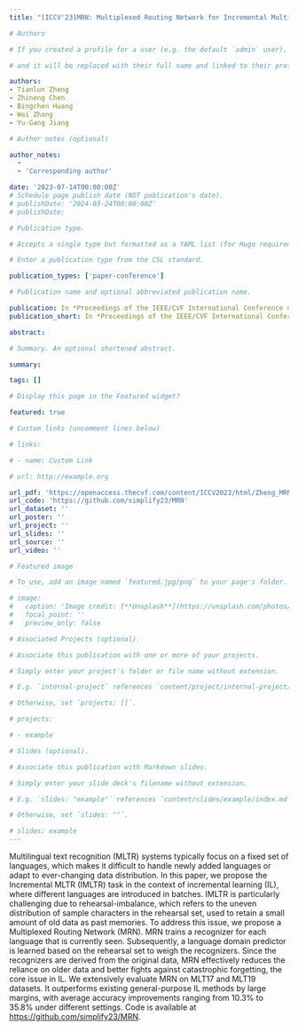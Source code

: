 ```yaml
---
title: "[ICCV'23]MRN: Multiplexed Routing Network for Incremental Multilingual Text Recognition"

# Authors

# If you created a profile for a user (e.g. the default `admin` user), write the username (folder name) here

# and it will be replaced with their full name and linked to their profile.

authors:
- Tianlun Zheng
- Zhineng Chen
- Bingchen Huang
- Wei Zhang
- Yu-Gang Jiang

# Author notes (optional)

author_notes:
  - 
  - 'Corresponding author'

date: '2023-07-14T00:00:00Z'
# Schedule page publish date (NOT publication's date).
# publishDate: '2024-03-24T00:00:00Z'
# publishDate: 

# Publication type.

# Accepts a single type but formatted as a YAML list (for Hugo requirements).

# Enter a publication type from the CSL standard.

publication_types: ['paper-conference']

# Publication name and optional abbreviated publication name.

publication: In *Proceedings of the IEEE/CVF International Conference on Computer Vision (ICCV) 2023*
publication_short: In *Proceedings of the IEEE/CVF International Conference on Computer Vision (ICCV) 2023*

abstract: 

# Summary. An optional shortened abstract.

summary: 

tags: []

# Display this page in the Featured widget?

featured: true

# Custom links (uncomment lines below)

# links:

# - name: Custom Link

# url: http://example.org

url_pdf: 'https://openaccess.thecvf.com/content/ICCV2023/html/Zheng_MRN_Multiplexed_Routing_Network_for_Incremental_Multilingual_Text_Recognition_ICCV_2023_paper.html'
url_code: 'https://github.com/simplify23/MRN'
url_dataset: ''
url_poster: ''
url_project: ''
url_slides: ''
url_source: ''
url_video: ''

# Featured image

# To use, add an image named `featured.jpg/png` to your page's folder.

# image:
#   caption: 'Image credit: [**Unsplash**](https://unsplash.com/photos/pLCdAaMFLTE)'
#   focal_point: ''
#   preview_only: false

# Associated Projects (optional).

# Associate this publication with one or more of your projects.

# Simply enter your project's folder or file name without extension.

# E.g. `internal-project` references `content/project/internal-project/index.md`.

# Otherwise, set `projects: []`.

# projects:

# - example

# Slides (optional).

# Associate this publication with Markdown slides.

# Simply enter your slide deck's filename without extension.

# E.g. `slides: "example"` references `content/slides/example/index.md`.

# Otherwise, set `slides: ""`.

# slides: example
---
```


Multilingual text recognition (MLTR) systems typically focus on a fixed set of languages, which makes it difficult to handle newly added languages or adapt to ever-changing data distribution. In this paper, we propose the Incremental MLTR (IMLTR) task in the context of incremental learning (IL), where different languages are introduced in batches. IMLTR is particularly challenging due to rehearsal-imbalance, which refers to the uneven distribution of sample characters in the rehearsal set, used to retain a small amount of old data as past memories. To address this issue, we propose a Multiplexed Routing Network (MRN). MRN trains a recognizer for each language that is currently seen. Subsequently, a language domain predictor is learned based on the rehearsal set to weigh the recognizers. Since the recognizers are derived from the original data, MRN effectively reduces the reliance on older data and better fights against catastrophic forgetting, the core issue in IL. We extensively evaluate MRN on MLT17 and MLT19 datasets. It outperforms existing general-purpose IL methods by large margins, with average accuracy improvements ranging from 10.3% to 35.8% under different settings. Code is available at https://github.com/simplify23/MRN.
